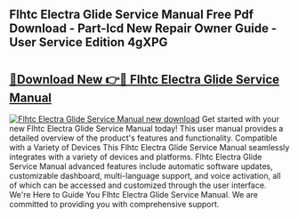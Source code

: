 ## Flhtc Electra Glide Service Manual Free Pdf Download - Part-Icd New Repair Owner Guide - User Service Edition 4gXPG

# <h2><a href="http://bc48272.oget.top/?id=Flhtc+Electra+Glide+Service+Manual">🔗Download New 👉🔴 Flhtc Electra Glide Service Manual</a></h2>

[![Flhtc Electra Glide Service Manual new download](https://i.imgur.com/5g1atiW.png)](http://bc48272.oget.top/?id=Flhtc+Electra+Glide+Service+Manual)
Get started with your new Flhtc Electra Glide Service Manual today! This user manual provides a detailed overview of the product's features and functionality. Compatible with a Variety of Devices This Flhtc Electra Glide Service Manual seamlessly integrates with a variety of devices and platforms. Flhtc Electra Glide Service Manual advanced features include automatic software updates, customizable dashboard, multi-language support, and voice activation, all of which can be accessed and customized through the user interface. We're Here to Guide You Flhtc Electra Glide Service Manual. We are committed to providing you with comprehensive support.
